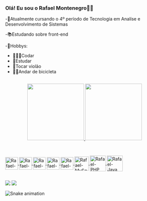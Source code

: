 ### Olá! Eu sou o Rafael Montenegro👋🏽


-🏫Atualmente cursando o 4º período de Tecnologia em Analíse e Desenvolvimento de Sistemas

-📚Estudando sobre front-end

-🙂Hobbys:
<ul>
  <li>👨🏽‍💻Codar</li>
  <li>📘Estudar</li>
  <li>🎸Tocar violão</li>
  <li>🚴🏽Andar de bicicleta</li>
  </ul>
  
  ##

<div align="center">
  <a href="https://github.com/rafamms013">
  <img height="180em" src="https://github-readme-stats.vercel.app/api?username=rafamms013&show_icons=true&theme=dark&include_all_commits=true&count_private=true"/>
  <img height="180em" src="https://github-readme-stats.vercel.app/api/top-langs/?username=rafamms013&layout=compact&langs_count=7&theme=dark"/>
</div>

  ##
  
 <div style="display: inline_block"><br>
 
    
   <img align="center" alt="Rafael-C" height="40" width="40" src="https://cdn.jsdelivr.net/gh/devicons/devicon/icons/c/c-original.svg">
  <img align="center" alt="Rafael-HTML" height="40" width="40" src="https://cdn.jsdelivr.net/gh/devicons/devicon/icons/python/python-original-wordmark.svg">
  <img align="center" alt="Rafael-HTML" height="40" width="40" src="https://cdn.jsdelivr.net/gh/devicons/devicon/icons/html5/html5-plain-wordmark.svg">
  <img align="center" alt="Rafael-CSS" height="40" width="40" src="https://cdn.jsdelivr.net/gh/devicons/devicon/icons/css3/css3-plain-wordmark.svg">
  <img align="center" alt="Rafael-JAVASCRIPT" height="40" width="40" src="https://cdn.jsdelivr.net/gh/devicons/devicon/icons/javascript/javascript-original.svg"/>
  <img align="center" alt="Rafael-MySql height="45" width="45" src="https://cdn.jsdelivr.net/gh/devicons/devicon/icons/mysql/mysql-original-wordmark.svg" />
  <img align="center" alt="Rafael-PHP height="50" width="50"  src="https://cdn.jsdelivr.net/gh/devicons/devicon/icons/php/php-original.svg" />
   <img align="center" alt="Rafael-Java height="50" width="50" src="https://cdn.jsdelivr.net/gh/devicons/devicon/icons/java/java-original-wordmark.svg" />

  
</div>
  
  ##
  
  <div>
<a href="https://www.linkedin.com/in/rafael-montenegro-marques-da-silva" target="_blank"><img src="https://img.shields.io/badge/-LinkedIn-%230077B5?style=for-the-badge&logo=linkedin&logoColor=white" target="_blank"></a>  
<a href = "mailto:rafa.mms0612@gmail.com"><img src="https://img.shields.io/badge/-Gmail-%23333?style=for-the-badge&logo=gmail&logoColor=white" target="_blank"></a>
    
 ![Snake animation](https://github.com/rafamms013/rafamms013/blob/output/github-contribution-grid-snake.svg)
    
  
  </div>
  
 
  
  
 
  
